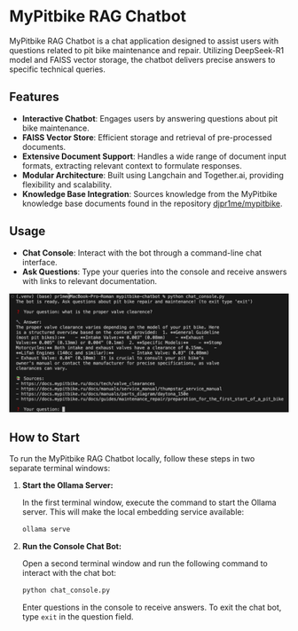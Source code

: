 # MyPitbike RAG Chatbot

MyPitbike RAG Chatbot is a chat application designed to assist users with questions related to pit bike maintenance and repair. Utilizing DeepSeek-R1 model and FAISS vector storage, the chatbot delivers precise answers to specific technical queries.

## Features

- **Interactive Chatbot**: Engages users by answering questions about pit bike maintenance.
- **FAISS Vector Store**: Efficient storage and retrieval of pre-processed documents.
- **Extensive Document Support**: Handles a wide range of document input formats, extracting relevant context to formulate responses.
- **Modular Architecture**: Built using Langchain and Together.ai, providing flexibility and scalability.
- **Knowledge Base Integration**: Sources knowledge from the MyPitbike knowledge base documents found in the repository [djpr1me/mypitbike](https://github.com/djpr1me/mypitbike).

## Usage

- **Chat Console**: Interact with the bot through a command-line chat interface.
- **Ask Questions**: Type your queries into the console and receive answers with links to relevant documentation.

![Illustration](image.png)

## How to Start

To run the MyPitbike RAG Chatbot locally, follow these steps in two separate terminal windows:

1. **Start the Ollama Server:**

   In the first terminal window, execute the command to start the Ollama server. This will make the local embedding service available:

   ```bash
   ollama serve
   ```

2. **Run the Console Chat Bot:**

   Open a second terminal window and run the following command to interact with the chat bot:

   ```bash
   python chat_console.py
   ```

   Enter questions in the console to receive answers. To exit the chat bot, type `exit` in the question field.